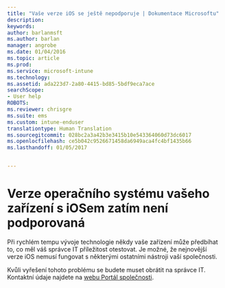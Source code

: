 ```yaml
---
title: "Vaše verze iOS se ještě nepodporuje | Dokumentace Microsoftu"
description: 
keywords: 
author: barlanmsft
ms.author: barlan
manager: angrobe
ms.date: 01/04/2016
ms.topic: article
ms.prod: 
ms.service: microsoft-intune
ms.technology: 
ms.assetid: ada223d7-2a80-4415-bd85-5bdf9eca7ace
searchScope:
- User help
ROBOTS: 
ms.reviewer: chrisgre
ms.suite: ems
ms.custom: intune-enduser
translationtype: Human Translation
ms.sourcegitcommit: 028bc2a3a42b3e3415b10e543364060d73dc6017
ms.openlocfilehash: ce5b042c9526671458da6949aca4fc4bf1435b66
ms.lasthandoff: 01/05/2017


---
```



# <a name="your-ios-devices-operating-system-version-isnt-yet-supported"></a>Verze operačního systému vašeho zařízení s iOSem zatím není podporovaná

Při rychlém tempu vývoje technologie někdy vaše zařízení může předbíhat to, co měl váš správce IT příležitost otestovat. Je možné, že nejnovější verze iOS nemusí fungovat s některými ostatními nástroji vaší společnosti.

Kvůli vyřešení tohoto problému se budete muset obrátit na správce IT. Kontaktní údaje najdete na [webu Portál společnosti](http://portal.manage.microsoft.com).

